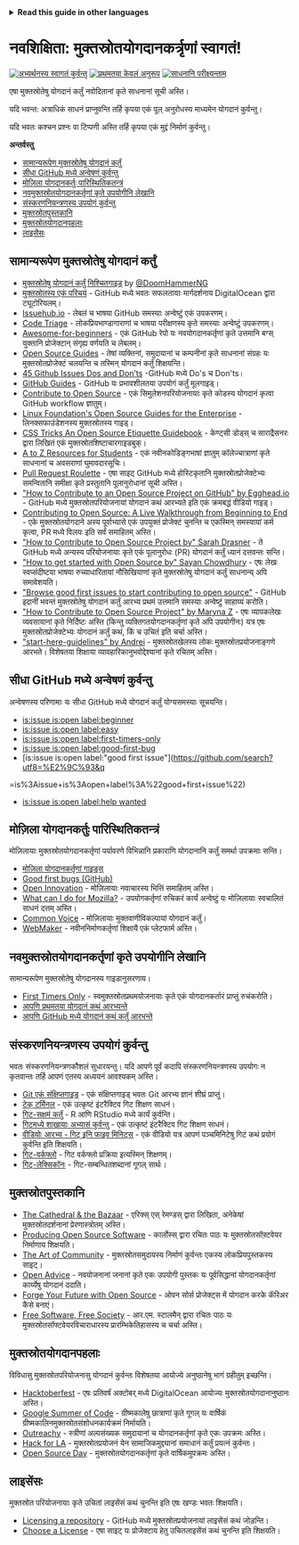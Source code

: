 <!-- Do not translate this -->
<details>
<summary>
<strong> Read this guide in other languages </strong>
</summary>
    <ul>
        <li><a href="./README.md"> English </a></li>
        <li><a href="./README-MR.md"> मराठी </a></li>
        <li><a href="./README-BN.md"> বাংলা </a></li>
        <li><a href="./README-ZH.md"> 中文 </a></li>
        <li><a href="./README-RU.md"> русский </a></li>
        <li><a href="./README-RO.md"> Românesc </a></li>
        <li><a href="./README-IT.md"> Italiano </a></li>
        <li><a href="./README-ID.md"> Indonesia </a></li>
        <li><a href="./README-ES.md"> Español </a></li>
        <li><a href="./README-pt-BR.md"> Português (BR) </a></li>
        <li><a href="./README-DE.md"> Deutsch </a></li>
        <li><a href="./README-HE.md"> עברית </a></li>
        <li><a href="./README-GR.md"> Ελληνικά </a></li>
        <li><a href="./README-FR.md"> Français </a></li>
        <li><a href="./README-TR.md"> Turkish </a></li>
        <li><a href="./README-KO.md"> 한국어 </a></li>
        <li><a href="./README-JA.md"> 日本語 </a></li>
        <li><a href="./README-UZ.md"> O'zbek</a></li>
        <li><a href="./README-HI.md"> हिंदी </a></li>
        <li><a href="./README-FA.md"> فارسی </a></li>
        <li><a href="./README-UR.md">اردو </a></li>
        <li><a href="./README-AR.md">اللغة العربية </a></li>
        <li><a href="./README-TA.md">தமிழ்</a></li>
        <li><a href="./README-NE.md">नेपाली</a></li>
        <li><a href="./README-ML.md">മലയാളം</a></li>
    </ul>
</details>
<!-- Do not translate this -->

# नवशिक्षिता: मुक्तस्रोतयोगदानकर्त्रृणां स्वागतं!

[![अभ्यर्थनस्य स्वागतं कुर्वन्तु](https://img.shields.io/badge/PRs-welcome-brightgreen.svg?style=flat)](http://makeapullrequest.com)
[![प्रथमतया केवलं अनुरूप](https://img.shields.io/badge/first--timers--only-friendly-blue.svg)](https://www.firsttimersonly.com/)
[![साधनानि परीक्ष्यन्ताम्](https://github.com/freeCodeCamp/how-to-contribute-to-open-source/actions/workflows/test.yml/badge.svg)](https://github.com/freeCodeCamp/how-to-contribute-to-open-source/actions/workflows/test.yml)

एषा मुक्तस्रोतेषु योगदानं कर्तुं नवोदितानां कृते साधनानां सूची अस्ति।

यदि भवन्त: अत्राधिकं साधनं प्राप्नुवन्ति तर्हि कृपया एकं पूल् अनुरोधस्य माध्यमेन योगदानं कुर्वन्तु।

यदि भवतः कश्चन प्रश्नः वा टिप्पणी अस्ति तर्हि कृपया एकं मुद्दं निर्माणं कुर्वन्तु।

**अन्तर्वस्तु**

- [सामान्यरूपेण मुक्तस्रोतेषु योगदानं कर्तुं](#contributing-to-open-source-in-general)
- [सीधा GitHub मध्ये अन्वेषणं कुर्वन्तु](#direct-github-searches)
- [मोज़िला योगदानकर्तुः पारिस्थितिकतन्त्रं](#mozillas-contributor-ecosystem)
- [नवमुक्तस्रोतयोगदानकर्तृणां कृते उपयोगीनि लेखानि](#useful-articles-for-new-open-source-contributors)
- [संस्करणनियन्त्रणस्य उपयोगं कुर्वन्तु](#using-version-control)
- [मुक्तस्रोतपुस्तकानि](#open-source-books)
- [मुक्तस्रोतयोगदानपहलाः](#open-source-contribution-initiatives)
- [लाइसेंसः](#license)

## सामान्यरूपेण मुक्तस्रोतेषु योगदानं कर्तुं
- [मुक्तस्रोतेषु योगदानं कर्तुं निश्चितगाइड्](https://www.freecodecamp.org/news/the-definitive-guide-to-contributing-to-open-source-900d5f9f2282/) by [@DoomHammerNG](https://twitter.com/DoomHammerNG)
- [मुक्तस्रोतस्य एकं परिचयं](https://www.digitalocean.com/community/tutorial_series/an-introduction-to-open-source) - GitHub मध्ये भवतः सफलतायाः मार्गदर्शनाय DigitalOcean द्वारा ट्यूटोरियलम्।
- [Issuehub.io](http://issuehub.io/) - लेबलं च भाषया GitHub समस्याः अन्वेष्टुं एकं उपकरणम्।
- [Code Triage](https://www.codetriage.com/) - लोकप्रियभाण्डागाराणां च भाषया परीक्षणस्य कृते समस्याः अन्वेष्टुं उपकरणम्।
- [Awesome-for-beginners](https://github.com/MunGell/awesome-for-beginners) - एकं GitHub रेपो यः नवयोगदानकर्तृणां कृते उत्तमानि बग्स् युक्तानि प्रोजेक्टान् संगृह्य वर्णयति च लेबलम्।
- [Open Source Guides](https://opensource.guide/) - तेषां व्यक्तिनां, समुदायानां च कम्पनीनां कृते साधनानां संग्रहः यः मुक्तस्रोतप्रोजेक्टं चलयन्ति च तस्मिन् योगदानं कर्तुं शिक्षयन्ति।
- [45 Github Issues Dos and Don’ts](https://hackernoon.com/45-github-issues-dos-and-donts-dfec9ab4b612) -GitHub मध्ये Do's च Don'ts।
- [GitHub Guides](https://docs.github.com/en) - GitHub यः प्रभावशीलतया उपयोगं कर्तुं मूलगाइड्।
- [Contribute to Open Source](https://github.com/danthareja/contribute-to-open-source) - एकं सिमुलेशनपरियोजनायाः कृते कोडस्य योगदानं कृत्वा GitHub workflow ज्ञातुम्।
- [Linux Foundation's Open Source Guides for the Enterprise](https://www.linuxfoundation.org/resources/open-source-guides) - लिनक्सफाउंडेशनस्य मुक्तस्रोतस्य गाइड्।
- [CSS Tricks An Open Source Etiquette Guidebook](https://css-tricks.com/open-source-etiquette-guidebook/) - केण्ट्सी डोड्स् च साराद्रैसनरः द्वारा लिखितं एकं मुक्तस्रोतशिष्टाचारगाइडबुक्।
- [A to Z Resources for Students](https://github.com/dipakkr/A-to-Z-Resources-for-Students) - एकं नवीनकोडिङ्गभाषां ज्ञातुम् कॉलेज्चात्राणां कृते साधनानां च अवसराणां घुमावदारसूचिः।
- [Pull Request Roulette](http://www.pullrequestroulette.com/) - एषा साइट् GitHub मध्ये होस्टिकृतानि मुक्तस्रोतप्रोजेक्टेभ्यः समन्वितानि समीक्षा कृते प्रस्तुतानि पूलानुरोधानां सूची अस्ति।
- ["How to Contribute to an Open Source Project on GitHub" by Egghead.io](https://egghead.io/courses/how-to-contribute-to-an-open-source-project-on-github) - GitHub मध्ये मुक्तस्रोतपरियोजनायां योगदानं कथं आरभ्यते इति एकं क्रमबद्धं वीडियो गाइड्।
- [Contributing to Open Source: A Live Walkthrough from Beginning to End](https://medium.com/@kevinjin/contributing-to-open-source-walkthrough-part-0-b3dc43e6b720) - एके मुक्तस्रोतयोगदाने अस्य पूर्वाभ्यासे एकं उपयुक्तं प्रोजेक्टं चुनन्ति च एकस्मिन् समस्यायां कर्म कृत्वा, PR मध्ये विलयः इति सर्वं समाहितम् अस्ति।
- ["How to Contribute to Open Source Project by" Sarah Drasner](https://css-tricks.com/how-to-contribute-to-an-open-source-project/) - ते GitHub मध्ये अन्यस्य परियोजनायाः कृते एकं पूलानुरोधः (PR) योगदानं कर्तुं ध्यानं दत्तवन्तः सन्ति।
- ["How to get started with Open Source by" Sayan Chowdhury](https://www.hackerearth.com:443/getstarted-opensource/) - एषः लेखः स्वप्संदीष्टया भाषया रुच्याधारितायां नौसिखियाणां कृते मुक्तस्रोतेषु योगदानं कर्तुं साधनान्य् अपि समावेशयति।
- ["Browse good first issues to start contributing to open source"](https://github.blog/2020-01-22-browse-good-first-issues-to-start-contributing-to-open-source/) - GitHub इदानीं भवन्तं मुक्तस्रोतेषु योगदानं कर्तुं आरभ्य प्रथमं उत्तमानि समस्याः अन्वेष्टुं साहाय्यं करोति।
- ["How to Contribute to Open Source Project" by Maryna Z](https://rubygarage.org/blog/how-contribute-to-open-source-projects) - एषः व्यापकलेखः व्यवसायानां कृते निर्दिष्टः अस्ति (किन्तु व्यक्तिगतयोगदानकर्तृणां कृते अपि उपयोगीनः) यत्र एषः मुक्तस्रोतप्रोजेक्टेभ्यः योगदानं कर्तुं कथं, किं च उचितं इति चर्चा अस्ति।
- ["start-here-guidelines" by Andrei](https://github.com/zero-to-mastery/start-here-guidelines) - मुक्तस्रोतखेलस्य लोकः मुक्तस्रोतप्रयोजनाङ्गणे आरभते। विशेषतया शिक्षाया व्यावहारिकानुभवोद्देश्यानां कृते रचितम् अस्ति।

## सीधा GitHub मध्ये अन्वेषणं कुर्वन्तु
अन्वेषणस्य परिणामाः यः सीधा GitHub मध्ये योगदानं कर्तुं योग्यसमस्याः सूचयन्ति।
- [is:issue is:open label:beginner](https://github.com/search?utf8=%E2%9C%93&q=is%3Aissue+is%3Aopen+label%3Abeginner)
- [is:issue is:open label:easy](https://github.com/search?utf8=%E2%9C%93&q=is%3Aissue+is%3Aopen+label%3Aeasy)
- [is:issue is:open label:first-timers-only](https://github.com/search?utf8=%E2%9C%93&q=is%3Aissue+is%3Aopen+label%3Afirst-timers-only)
- [is:issue is:open label:good-first-bug](https://github.com/search?utf8=%E2%9C%93&q=is%3Aissue+is%3Aopen+label%3Agood-first-bug)
- [is:issue is:open label:"good first issue"](https://github.com/search?utf8=%E2%9C%93&q

=is%3Aissue+is%3Aopen+label%3A%22good+first+issue%22)
- [is:issue is:open label:help wanted](https://github.com/search?utf8=%E2%9C%93&q=is%3Aissue+is%3Aopen+label%3A%22help+wanted%22)

## मोज़िला योगदानकर्तुः पारिस्थितिकतन्त्रं
मोज़िलायाः मुक्तस्रोतयोगदानकर्तृणां पर्यावरणे विभिन्नानि प्रकाराणि योगदानानि कर्तुं समर्था उपक्रमाः सन्ति।
- [मोज़िला योगदानकर्तृणां गाइड्स्](https://mozilla.github.io/ecosystem-platform/docs/fundamentals/contributing)
- [Good first bugs (GitHub)](https://github.com/search?l=&q=user%3Amozilla+label%3A"good+first+issue"&type=Issues)
- [Open Innovation](https://wiki.mozilla.org/Innovation) - मोज़िलायाः नवाचारस्य भित्तिं समाहितम् अस्ति।
- [What can I do for Mozilla?](https://whatcanidoformozilla.org/) - उपयोगकर्तृणां रुचिकरं कार्यं अन्वेष्टुं यः मोज़िलायाः स्वचालितं साधनं दत्तम् अस्ति।
- [Common Voice](https://commonvoice.mozilla.org/en) - मोज़िलायाः मुक्तवाणीविकल्पायां योगदानं कर्तुं।
- [WebMaker](https://webmaker.org/) - नवीननिर्माणकर्तृणां शिक्षायै एकं प्लेटफार्म अस्ति।

## नवमुक्तस्रोतयोगदानकर्तृणां कृते उपयोगीनि लेखानि
सामान्यरूपेण मुक्तस्रोतेषु योगदानस्य गाइडानुसरणाय।
- [First Timers Only](http://www.firsttimersonly.com/) - स्वमुक्तस्रोतप्रथमयोजनायाः कृते एकं योगदानकर्तारं प्राप्तुं रुचंकरोति।
- [आपणि प्रथमतया योगदानं कथं आरभ्यन्ते](https://medium.com/multiwavelength/getting-into-open-source-for-the-first-time-1a1e5)
- [आपणि GitHub मध्ये योगदानं कथं कर्तुं आरभन्ते](https://thenewstack.io/getting-started-contributing-open-source-github/)

## संस्करणनियन्त्रणस्य उपयोगं कुर्वन्तु
भवतः संस्करणनियन्त्रणकौशलं सुधारयन्तु। यदि आपणे पूर्वं कदापि संस्करणनियन्त्रणस्य उपयोगः न कृतवान्तः तर्हि आपणं एतस्य अध्ययनं आवश्यकम् अस्ति।
- [Git एकं संक्षिप्तगाइड्](https://rogerdudler.github.io/git-guide/index.html) - एकं संक्षिप्तगाइड् भवतः Git आरभ्य ज्ञानं शीघ्रं प्राप्तुं।
- [टेक् टर्मिनल्](https://learngitbranching.js.org/?locale=hi_IN) - एकं उत्कृष्टं इंटरैक्टिव गिट शिक्षण साधनं।
- [गिट-सक्षमं कर्तुं](https://happygitwithr.com/) - R आणि RStudio मध्ये कार्यं कुर्वन्ति।
- [गिटमध्ये शाखायाः अभ्यासं कुर्वन्तु](https://learngitbranching.js.org/?locale=en_US) - एकं उत्कृष्टं इंटरैक्टिव गिट शिक्षण साधनं।
- [वीडियोः आरभ्य - गिट् इनि फाइव मिनिट्स्](https://www.youtube.com/watch?v=3_mO9INqdZc) - एकं वीडियो यत्र आपणं पञ्चमिनिटेषु गिटं कथं प्रयोगं कुर्वन्ति इति शिक्षयति।
- [गिट-वर्कफ्लो](https://www.atlassian.com/git/tutorials/comparing-workflows) - गिट वर्कफ्लो प्रक्रिया इत्यस्मिन् शिक्षणम्।
- [गिट्-लेक्सिकॉनः](https://glossary.techinterviewhandbook.org/tools/git) - गिट-सम्बन्धितशब्दानां गूगल् सार्थः।

## मुक्तस्रोतपुस्तकानि
- [The Cathedral & the Bazaar](http://www.catb.org/esr/writings/cathedral-bazaar/cathedral-bazaar/) - एरिक्स् एस् रेमण्डस् द्वारा लिखिता, अनेकेषां मुक्तस्रोतदर्शनानां प्रेरणास्त्रोतम् अस्ति।
- [Producing Open Source Software](http://producingoss.com/) - कार्लोस्स् द्वारा रचितः पाठः यः मुक्तस्रोतसॉफ़्टवेयर निर्माणाय शिक्षयति।
- [The Art of Community](http://www.artofcommunityonline.org/) - मुक्तस्रोतसमुदायस्य निर्माणं कुर्वन्तः एकस्य लोकप्रियपुस्तकस्य साइट्।
- [Open Advice](http://open-advice.org/) - नवयोजनानां जनानां कृते एकः उपयोगी पुस्तकः यः पूर्वसिद्धानां योगदानकर्तृणां कार्य्येषु योगदानं ददाति।
- [Forge Your Future with Open Source](https://pragprog.com/book/vbopens/fyfos-forge-your-future-with-open-source) - ओपन सोर्स प्रोजेक्ट्स में योगदान करके कॅरिअर कैसे बनाएं।
- [Free Software, Free Society](https://shop.fsf.org/books/free-software-free-society-selected-essays-richard-m-stallman) - आर.एम. स्टालमैन् द्वारा रचितः पाठः यः मुक्तस्रोतसॉफ्टवेयरविचाराधारस्य प्रारम्भिकेतिहासस्य च चर्चा अस्ति।

## मुक्तस्रोतयोगदानपहलाः
विविधासु मुक्तस्रोतपरियोजनासु योगदानं कुर्वन्तः विशेषतया आयोज्ये अनुष्ठानेषु भागं ग्रहीतुम् इच्छन्ति।
- [Hacktoberfest](https://hacktoberfest.digitalocean.com/) - एषः प्रतिवर्षं अक्टोबर् मध्ये DigitalOcean आयोज्यः मुक्तस्रोतयोगदानानुष्ठानः अस्ति।
- [Google Summer of Code](https://summerofcode.withgoogle.com/) - ग्रीष्मकालेषु छात्राणां कृते गूगल् यः वार्षिकं ग्रीष्मकालिनमुक्तस्रोतसंशोधनकार्यक्रमं निर्मायति।
- [Outreachy](https://www.outreachy.org/) - स्त्रीणां अल्पसंख्यक समुदायानां च योगदानकर्तृणां कृते एकः उपक्रमः अस्ति।
- [Hack for LA](https://www.hackforla.org/) - मुक्तस्रोतप्रयोजनं येन सामाजिकमुद्द्यानां समाधानं कर्तुं प्रयत्नं कुर्वन्तः।
- [Open Source Day](https://anitab.org/open-source-day/) - मुक्तस्रोतयोगदानकर्तृणां कृते वार्षिकमुपक्रमः अस्ति।

## लाइसेंसः
मुक्तस्रोत परियोजनायाः कृते उचितां लाइसेंसं कथं चुनन्ति इति एषः खण्डः भवतः शिक्षयति।
- [Licensing a repository](https://docs.github.com/en/free-pro-team@latest/github/building-a-strong-community/licensing-a-repository) - GitHub मध्ये मुक्तस्रोतप्रयोजनायां लाइसेंसं कथं जोड़न्ति।
- [Choose a License](https://choosealicense.com/) - एषा साइट् यः प्रोजेक्टाय हेतु उचितलाइसेंसं कथं चुनन्ति इति शिक्षयति।